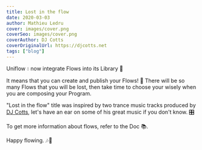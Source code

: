 ```yaml
---
title: Lost in the flow
date: 2020-03-03
author: Mathieu Ledru
cover: images/cover.png
coverSeo: images/cover.png
coverAuthor: DJ Cotts
coverOriginalUrl: https://djcotts.net
tags: ["blog"]
---
```


Uniflow 💧 now integrate Flows into its Library 📖

It means that you can create and publish your Flows! 🚀 There will be so many Flows that you will be lost, then take time to choose your wisely when you are composing your Program.

"Lost in the flow" title was inspired by two trance music tracks produced by [DJ Cotts](https://djcotts.net), let's have an ear on some of his great music if you don't know. 🎛

To get more information about flows, refer to the Doc 📚.

Happy flowing. 🎶🎉
